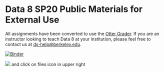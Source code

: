 # Data 8 SP20 Public Materials for External Use

All assignments have been converted to use the [Otter Grader](https://otter-grader.readthedocs.io/). If you are an instructor looking to teach Data 8 at your institution, please feel free to contact us at [ds-help@berkeley.edu](mailto:ds-help@berkeley.edu).


[![Binder](https://mybinder.org/badge_logo.svg)](https://mybinder.org/v2/gh/data-8/materials-sp20-external/HEAD)

[<img src="https://deepnote.com/buttons/launch-in-deepnote-white.svg">](https://deepnote.com/launch?url=https%3A%2F%2Fgithub.com%2Fdata-8%2Fmaterials-sp20) and click on files icon in upper right
